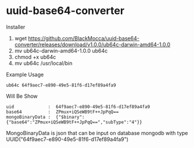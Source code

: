 # uuid-base64-converter

Installer
1.  wget https://github.com/BlackMocca/uuid-base64-converter/releases/download/v1.0.0/ub64c-darwin-amd64-1.0.0
2.  mv ub64c-darwin-amd64-1.0.0 ub64c
3.  chmod +x ub64c
4.  mv ub64c /usr/local/bin

Example Usage
```command
ub64c 64f9aec7-e890-49e5-81f6-d17ef89a4fa9
```

Will Be Show
```command
uid             :  64f9aec7-e890-49e5-81f6-d17ef89a4fa9
base64          :  ZPmux+iQSeWB9tF++JpPqQ==
mongoBinaryData :  {"$binary":{"base64":"ZPmux+iQSeWB9tF++JpPqQ==","subType":"4"}}
```

MongoBinaryData is json that can be input on database mongodb with type UUID("64f9aec7-e890-49e5-81f6-d17ef89a4fa9")